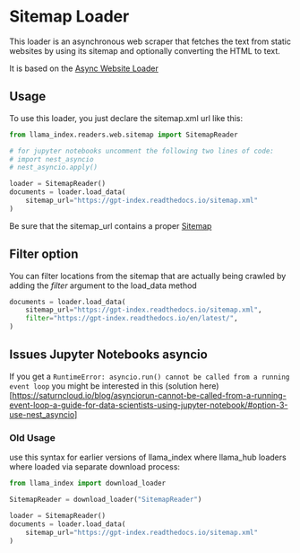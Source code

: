 # Sitemap Loader

This loader is an asynchronous web scraper that fetches the text from static websites by using its sitemap and optionally converting the HTML to text.

It is based on the [Async Website Loader](https://llama-hub-ui.vercel.app/l/web-async_web)

## Usage

To use this loader, you just declare the sitemap.xml url like this:

```python
from llama_index.readers.web.sitemap import SitemapReader

# for jupyter notebooks uncomment the following two lines of code:
# import nest_asyncio
# nest_asyncio.apply()

loader = SitemapReader()
documents = loader.load_data(
    sitemap_url="https://gpt-index.readthedocs.io/sitemap.xml"
)
```

Be sure that the sitemap_url contains a proper [Sitemap](https://www.sitemaps.org/protocol.html)

## Filter option

You can filter locations from the sitemap that are actually being crawled by adding the _filter_ argument to the load_data method

```python
documents = loader.load_data(
    sitemap_url="https://gpt-index.readthedocs.io/sitemap.xml",
    filter="https://gpt-index.readthedocs.io/en/latest/",
)
```

## Issues Jupyter Notebooks asyncio

If you get a `RuntimeError: asyncio.run() cannot be called from a running event loop` you might be interested in this (solution here)[https://saturncloud.io/blog/asynciorun-cannot-be-called-from-a-running-event-loop-a-guide-for-data-scientists-using-jupyter-notebook/#option-3-use-nest_asyncio]

### Old Usage

use this syntax for earlier versions of llama_index where llama_hub loaders where loaded via separate download process:

```python
from llama_index import download_loader

SitemapReader = download_loader("SitemapReader")

loader = SitemapReader()
documents = loader.load_data(
    sitemap_url="https://gpt-index.readthedocs.io/sitemap.xml"
)
```

